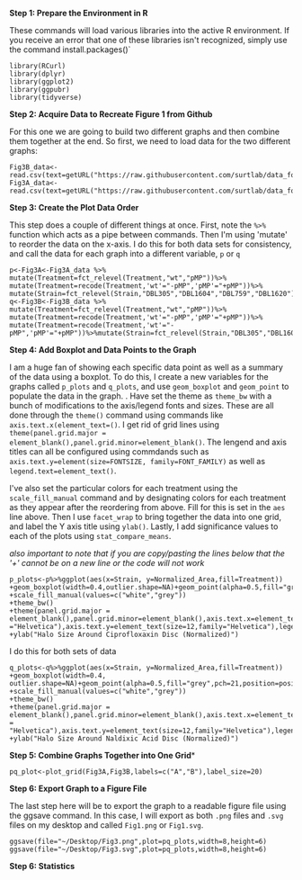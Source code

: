 **Step 1: Prepare the Environment in R**

These commands will load various libraries into the active R environment. If you receive an error that one of these libraries isn't recognized, simply use the command install.packages()`

```
library(RCurl)
library(dplyr)
library(ggplot2)
library(ggpubr)
library(tidyverse)
```

**Step 2: Acquire Data to Recreate Figure 1 from Github**

For this one we are going to build two different graphs and then combine them together at the end. So first, we need to load data for the two different graphs:

```
Fig3B_data<-read.csv(text=getURL("https://raw.githubusercontent.com/surtlab/data_for_figures/master/Final_Putida_Cip_Results.csv"))
Fig3A_data<-read.csv(text=getURL("https://raw.githubusercontent.com/surtlab/data_for_figures/master/Final_Putida_Nal_Results.csv"))
```
**Step 3: Create the Plot Data Order**

This step does a couple of different things at once. First, note the `%>%` function which acts as a pipe between commands. Then I'm using 'mutate' to reorder the data on the x-axis. I do this for both data sets for consistency, and call the data for each graph into a different variable, `p` or `q`

```
p<-Fig3A<-Fig3A_data %>% mutate(Treatment=fct_relevel(Treatment,"wt","pMP"))%>% mutate(Treatment=recode(Treatment,'wt'="-pMP",'pMP'="+pMP"))%>% mutate(Strain=fct_relevel(Strain,"DBL305","DBL1604","DBL759","DBL1620"))
q<-Fig3B<-Fig3B_data %>% mutate(Treatment=fct_relevel(Treatment,"wt","pMP"))%>% mutate(Treatment=recode(Treatment,'wt'="-pMP",'pMP'="+pMP"))%>% mutate(Treatment=recode(Treatment,'wt'="-pMP",'pMP'="+pMP"))%>%mutate(Strain=fct_relevel(Strain,"DBL305","DBL1604","DBL759","DBL1620"))

```

**Step 4: Add Boxplot and Data Points to the Graph**

I am a huge fan of showing each specific data point as well as a summary of the data using a boxplot. To do this, I create a new variables for the graphs called
`p_plots` and `q_plots`, and use `geom_boxplot` and `geom_point` to populate the data in the graph. 
. 
Have set the theme as `theme_bw` with a bunch of modifications to the axis/legend fonts and sizes. These are all done through the `theme()` command using commands like `axis.text.x(element_text=()`. I get rid of grid lines using `theme(panel.grid.major = element_blank(),panel.grid.minor=element_blank()`. The lengend and axis titles can all be configured using commdands such as `axis.text.y=element(size=FONTSIZE, family=FONT_FAMILY)` as well as `legend.text=element_text()`.

I've also set the particular colors for each treatment using the `scale_fill_manual` command and by designating colors for each treatment as they appear after the reordering from above. Fill for this is set in the `aes` line above.
Then I use `facet_wrap` to bring together the data into one grid, and label the Y axis title using `ylab()`.
Lastly, I add significance values to each of the plots using `stat_compare_means`.

*also important to note that if you are copy/pasting the lines below that the '+' cannot be on a new line or the code will not work*

```
p_plots<-p%>%ggplot(aes(x=Strain, y=Normalized_Area,fill=Treatment))
+geom_boxplot(width=0.4,outlier.shape=NA)+geom_point(alpha=0.5,fill="grey",pch=21,position=position_jitter(width=0.11))
+scale_fill_manual(values=c("white","grey"))
+theme_bw()
+theme(panel.grid.major = element_blank(),panel.grid.minor=element_blank(),axis.text.x=element_text(size=12,family ="Helvetica"),axis.text.y=element_text(size=12,family="Helvetica"),legend.position="none",axis.title.x=element_blank(),axis.title.y=element_text(size=14,family=Helvetica"),legend.title=element_blank(),legend.text=element_text(size=10,family="Helvetica"))
+ylab("Halo Size Around Ciprofloxaxin Disc (Normalized)")
```
I do this for both sets of data
```
q_plots<-q%>%ggplot(aes(x=Strain, y=Normalized_Area,fill=Treatment))
+geom_boxplot(width=0.4, outlier.shape=NA)+geom_point(alpha=0.5,fill="grey",pch=21,position=position_jitter(width=0.11))
+scale_fill_manual(values=c("white","grey"))
+theme_bw()
+theme(panel.grid.major = element_blank(),panel.grid.minor=element_blank(),axis.text.x=element_text(size=12,family = "Helvetica"),axis.text.y=element_text(size=12,family="Helvetica"),legend.position="none",axis.title.x=element_blank(),axis.title.y=element_text(size=14,family="Helvetica"),legend.title=element_blank(),legend.text=element_text(size=10,family="Helvetica"))
+ylab("Halo Size Around Naldixic Acid Disc (Normalized)")
```

**Step 5: Combine Graphs Together into One Grid***

```
pq_plot<-plot_grid(Fig3A,Fig3B,labels=c("A","B"),label_size=20)
```

**Step 6: Export Graph to a Figure File**

The last step here will be to export the graph to a readable figure file using the ggsave command. In this case, I will export as both `.png` files and `.svg` files on my desktop and called `Fig1.png` or `Fig1.svg`.

```
ggsave(file="~/Desktop/Fig3.png",plot=pq_plots,width=8,height=6)
ggsave(file="~/Desktop/Fig3.svg",plot=pq_plots,width=8,height=6)
```


**Step 6: Statistics**
